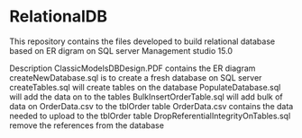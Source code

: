 # RelationalDB
This repository contains the files developed to build relational database based on ER digram on SQL server Management studio 15.0

Description
ClassicModelsDBDesign.PDF contains the ER diagram
createNewDatabase.sql is to create a fresh database on SQL server
createTables.sql will create tables on the database
PopulateDatabase.sql will add the data on to the tables
BulkInsertOrderTable.sql will add bulk of data on OrderData.csv to the tblOrder table
OrderData.csv contains the data needed to upload to the tblOrder table
DropReferentialIntegrityOnTables.sql remove the references from the database






